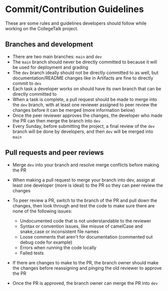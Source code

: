 # Commit/Contribution Guidelines

These are some rules and guidelines developers should follow while working on the CollegeTalk project.

## Branches and development
- There are two main branches: `main` and `dev`
- The `main` branch should never be directly committed to because it will be used for deployment and grading
- The `dev` branch ideally should not be directly committed to as well, but documentation/README changes like in Artifacts are fine to directly commit to `dev`
- Each task a developer works on should have its own branch that can be directly committed to 
- When a task is complete, a pull request should be made to merge into the `dev` branch, with at least one reviewer assigned to peer review the changes before it can be merged (more information below)
- Once the peer reviewer approves the changes, the developer who made the PR can then merge the branch into `dev`
- Every Sunday, before submitting the project, a final review of the `dev` branch will be done by developers, and then `dev` will be merged into `main`

## Pull requests and peer reviews
- Merge `dev` into your branch and resolve merge conflicts before making the PR
- When making a pull request to merge your branch into dev, assign at least one developer (more is ideal) to the PR so they can peer review the changes 
- To peer review a PR, switch to the branch of the PR and pull down the changes, then look through and test the code to make sure there are none of the following issues:
    - Undocumented code that is not understandable to the reviewer 
    - Syntax or convention issues, like misuse of camelCase and snake_case or inconsistent file names
    - Loose comments that aren't for documentation (commented out debug code for example)
    - Errors when running the code locally
    - Failed tests
    
- If there are changes to make to the PR, the branch owner should make the changes before reassigning and pinging the old reviewer to approve the PR
- Once the PR is approved, the branch owner can merge the PR into `dev`


